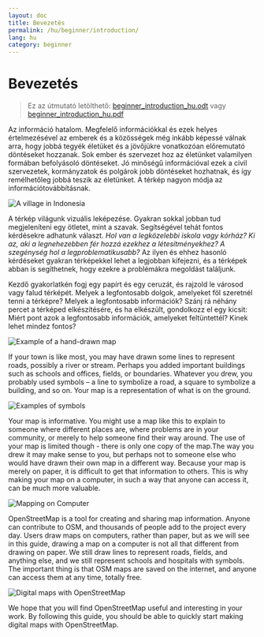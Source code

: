```yaml
---
layout: doc
title: Bevezetés
permalink: /hu/beginner/introduction/
lang: hu
category: beginner
---
```


Bevezetés
============

> Ez az útmutató letölthető: [beginner_introduction_hu.odt](/files/beginner_introduction_hu.odt) vagy [beginner_introduction_hu.pdf](/files/beginner_introduction_hu.pdf)  

Az információ hatalom. Megfelelő információkkal és ezek helyes
értelmezésével az emberek és a közösségek még inkább képessé válnak arra, hogy jobbá tegyék
életüket és a jövőjükre vonatkozóan előremutató döntéseket hozzanak. Sok
ember és szervezet hoz az életünket valamilyen formában befolyásoló döntéseket. Jó
minőségű információval ezek a civil szervezetek, kormányzatok és polgárok jobb
döntéseket hozhatnak, és így remélhetőleg jobbá teszik az életünket. A térkép nagyon módja
az információtovábbításnak. 

![A village in Indonesia][]

A térkép világunk vizuális leképezése. Gyakran 
sokkal jobban tud megjeleníteni egy ötletet, mint a szavak. Segítségével tehát
fontos kérdésekre adhatunk választ. *Hol van a legközelebbi iskola vagy kórház? Ki
az, aki a legnehezebben fér hozzá ezekhez a létesítményekhez? A szegénység hol
a legproblematikusabb?* Az ilyen és ehhez hasonló kérdéseket gyakran térképekkel lehet a legjobban kifejezni,
és a térképek abban is segíthetnek, hogy ezekre a problémákra megoldást találjunk. 

Kezdő gyakorlatkén fogj egy papírt és egy ceruzát, és rajzold le városod vagy falud térképét. Melyek
a legfontosabb dolgok, amelyeket föl szeretnél tenni a térképre? Melyek a legfontosabb
információk? Szánj rá néhány percet a térképed elkészítésére, és ha
elkészült, gondolkozz el egy kicsit: Miért pont azok a legfontosabb információk, amelyeket feltüntettél?
Kinek lehet mindez fontos?

![Example of a hand-drawn map][]

If your town is like most, you may have drawn some lines to represent
roads, possibly a river or stream. Perhaps you added important buildings
such as schools and offices, fields, or boundaries. Whatever you drew,
you probably used symbols – a line to symbolize a road, a square to
symbolize a building, and so on. Your map is a representation of what is
on the ground.

![Examples of symbols][]

Your map is informative. You might use a map like this to explain to
someone where different places are, where problems are in your
community, or merely to help someone find their way around. The use of
your map is limited though - there is only one copy of the map.The
way you drew it may make sense to you, but perhaps not to someone else
who would have drawn their own map in a different way. Because your map
is merely on paper, it is difficult to get that information to others.
This is why making your map on a computer, in such a way that anyone can
access it, can be much more valuable. 

![Mapping on Computer][]

OpenStreetMap is a tool for creating and sharing map information. 
Anyone can contribute to OSM, and thousands of people add to the project 
every day. Users draw maps on computers, rather than paper, but as we 
will see in this guide, drawing a map on a computer is not all that 
different from drawing on paper. We still draw lines to represent roads,
fields, and anything else, and we still represent schools and hospitals 
with symbols. The important thing is that OSM maps are saved on the 
internet, and anyone can access them at any time, totally free.

![Digital maps with OpenStreetMap][]

We hope that you will find OpenStreetMap useful and interesting in your
work. By following this guide, you should be able to quickly start
making digital maps with OpenStreetMap.


[A village in Indonesia]: /images/beginner/village-in-indonesia.png
[Example of a hand-drawn map]: /images/beginner/hand-drawn-map.png
[Examples of symbols]: /images/beginner/examples-of-symbols.png
[Mapping on Computer]: /images/beginner/mapping-on-computer.png
[Digital maps with OpenStreetMap]: /images/beginner/digital-maps-with-osm.png
